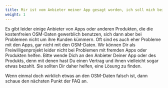 ```yaml
---
title: Mir ist vom Anbieter meiner App gesagt worden, ich soll mich bei Problemen mit falschen Daten bei OSM melden. Wie mache ich das?
weight: 1
---
```


Es gibt leider einige Anbieter von Apps oder anderen Produkten, die die
kostenfreien OSM-Daten gewerblich benutzen, sich dann aber bei Problemen nicht
um ihre Kunden kümmern. Oft sind es auch eher Probleme mit den Apps, gar nicht
mit den OSM-Daten. Wir können Dir als Freiwilligenprojekt leider nicht bei
Problemen mit fremden Apps oder Produkten helfen. Bitte wende Dich an den
Anbieter Deiner App oder des Produkts, denn mit denen hast Du einen Vertrag und
ihnen vielleicht sogar etwas bezahlt. Sie sollten Dir daher helfen, eine Lösung
zu finden.

Wenn einmal doch wirklich etwas an den OSM-Daten falsch ist, dann schaue den
nächsten Punkt der FAQ an.
